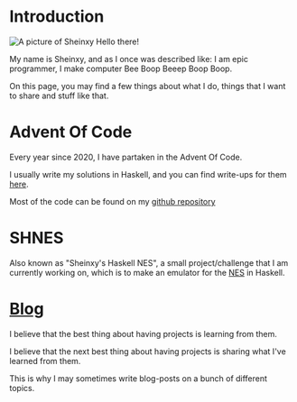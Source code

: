 # Introduction

![A picture of Sheinxy](https://avatars.githubusercontent.com/u/39130904?v=4)
Hello there!

My name is Sheinxy, and as I once was described like: I am epic programmer, I make
computer Bee Boop Beeep Boop Boop.

On this page, you may find a few things about what I do, things that I want
to share and stuff like that.

# Advent Of Code

Every year since 2020, I have partaken in the Advent Of Code.

I usually write my solutions in Haskell, and you can find write-ups
for them [here](https://sheinxy.github.io/Advent-Of-Code).

Most of the code can be found on my [github repository](https://github.com/Sheinxy/Advent-Of-Code)

# SHNES

Also known as "Sheinxy's Haskell NES", a small project/challenge that I am currently working on,
which is to make an emulator for the [NES](https://en.wikipedia.org/wiki/Nintendo_Entertainment_System)
in Haskell.

# [Blog](./blog)

I believe that the best thing about having projects is learning from them.

I believe that the next best thing about having projects is sharing what I've learned from them.

This is why I may sometimes write blog-posts on a bunch of different topics.
